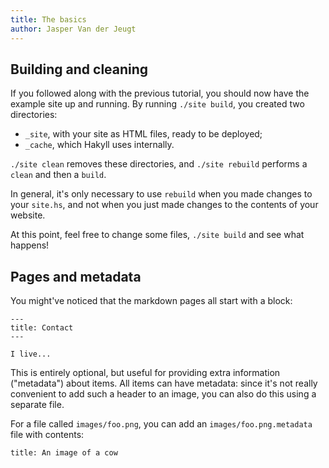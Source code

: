 ```yaml
---
title: The basics
author: Jasper Van der Jeugt
---
```


Building and cleaning
---------------------

If you followed along with the previous tutorial, you should now have the
example site up and running. By running `./site build`, you created two
directories:

- `_site`, with your site as HTML files, ready to be deployed;
- `_cache`, which Hakyll uses internally.

`./site clean` removes these directories, and `./site rebuild` performs a
`clean` and then a `build`.

In general, it's only necessary to use `rebuild` when you made changes to your
`site.hs`, and not when you just made changes to the contents of your website.

At this point, feel free to change some files, `./site build` and see what
happens!

Pages and metadata
------------------

You might've noticed that the markdown pages all start with a block:

    ---
    title: Contact
    ---

    I live...

This is entirely optional, but useful for providing extra information
("metadata") about items. All items can have metadata: since it's not really
convenient to add such a header to an image, you can also do this using a
separate file.

For a file called `images/foo.png`, you can add an `images/foo.png.metadata`
file with contents:

    title: An image of a cow
